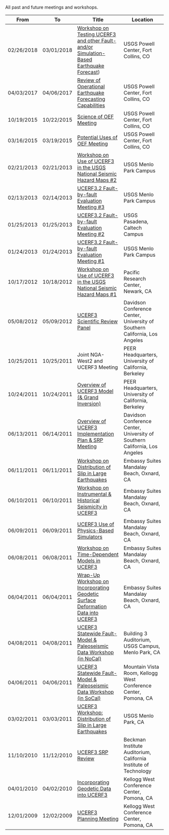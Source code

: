 All past and future meetings and workshops.

| From | To | Title | Location |
| --- | --- | --- | --- |
| 02/26/2018  | 03/01/2018  | [Workshop on Testing UCERF3 and other Fault- and/or Simulation-Based Earthquake Forecast](https://www.scec.org/workshops/2018/ucerf)) | USGS Powell Center, Fort Collins, CO |
| 04/03/2017  | 04/06/2017  | [Review of Operational Earthquake Forecasting Capabilities](https://www.scec.org/workshops/2017/ucerf) | USGS Powell Center, Fort Collins, CO |
| 10/19/2015  | 10/22/2015  | [Science of OEF Meeting](https://www.scec.org/workshops/2015/oef) | USGS Powell Center, Fort Collins, CO |
| 03/16/2015  | 03/19/2015  | [Potential Uses of OEF Meeting](https://www.scec.org/workshops/2015/oef-march) | USGS Powell Center, Fort Collins, CO |
| 02/21/2013  | 02/21/2013  | [Workshop on Use of UCERF3 in the USGS National Seismic Hazard Maps #2](https://www.scec.org/workshops/2013/ucerf3-nshm2) | USGS Menlo Park Campus |
| 02/13/2013  | 02/14/2013  | [UCERF3.2 Fault-by-fault Evaluation Meeting #3](https://www.scec.org/workshops/2013/ucerf3.2-fault) | USGS Menlo Park Campus |
| 01/25/2013  | 01/25/2013  | [UCERF3.2 Fault-by-fault Evaluation Meeting #2](https://www.scec.org/workshops/2013/ucerf3.2-fault)  | USGS Pasadena, Caltech Campus |
| 01/24/2013  | 01/24/2013  | [UCERF3.2 Fault-by-fault Evaluation Meeting #1](https://www.scec.org/workshops/2013/ucerf3.2-fault)  | USGS Menlo Park Campus |
| 10/17/2012  | 10/18/2012  | [Workshop on Use of UCERF3 in the USGS National Seismic Hazard Maps #1](https://www.scec.org/workshops/2012/ucerf3-nshm1) | Pacific Research Center, Newark, CA |
| 05/08/2012  | 05/09/2012  | [UCERF3 Scientific Review Panel](https://www.scec.org/workshops/2012/srp) | Davidson Conference Center, University of Southern California, Los Angeles |
| 10/25/2011  | 10/25/2011  | Joint NGA-West2 and UCERF3 Meeting  | PEER Headquarters, University of California, Berkeley |
| 10/24/2011  | 10/24/2011  | [Overview of UCERF3 Model (& Grand Inversion)](https://www.scec.org/workshops/2011/ucerf-gi) | PEER Headquarters, University of California, Berkeley |
| 06/13/2011  | 06/14/2011  | [Overview of UCERF3 Implementation Plan & SRP Meeting](https://www.scec.org/workshops/2011/ucerf3-srp)  | Davidson Conference Center, University of Southern California, Los Angeles |
| 06/11/2011  | 06/11/2011  | [Workshop on Distribution of Slip in Large Earthquakes](https://www.scec.org/workshops/2011/ucerf3-slip)  | Embassy Suites Mandalay Beach, Oxnard, CA |
| 06/10/2011  | 06/10/2011  | [Workshop on Instrumental & Historical Seismicity in UCERF3](https://www.scec.org/workshops/2011/ucerf3-seismicity)  | Embassy Suites Mandalay Beach, Oxnard, CA |
| 06/09/2011  | 06/09/2011  | [UCERF3 Use of Physics-Based Simulators](https://www.scec.org/workshops/2011/ucerf3-simulators) | Embassy Suites Mandalay Beach, Oxnard, CA |
| 06/08/2011  | 06/08/2011  | [Workshop on Time-Dependent Models in UCERF3](https://www.scec.org/workshops/2011/ucerf3-td)  | Embassy Suites Mandalay Beach, Oxnard, CA |
| 06/04/2011  | 06/04/2011  | [Wrap-Up Workshop on Incorporating Geodetic Surface Deformation Data into UCERF3](https://www.scec.org/workshops/2011/ucerf3-geodesy)  | Embassy Suites Mandalay Beach, Oxnard, CA |
| 04/08/2011  | 04/08/2011  | [UCERF3 Statewide Fault-Model & Paleoseismic Data Workshop (in NoCal)](https://www.scec.org/workshops/2011/ucerf3-paleoseismic)  | Building 3 Auditorium, USGS Campus, Menlo Park, CA |
| 04/06/2011  | 04/06/2011  | [UCERF3 Statewide Fault-Model & Paleoseismic Data Workshop (in SoCal)](https://www.scec.org/workshops/2011/ucerf3-paleoseismic)  | Mountain Vista Room, Kellogg West Conference Center, Pomona, CA |
| 03/02/2011  | 03/03/2011  | [UCERF3 Workshop: Distribution of Slip in Large Earthquakes](https://www.scec.org/workshops/2011/ucerf-slip)  | USGS Menlo Park, CA |
| 11/10/2010  | 11/12/2010  | [UCERF3 SRP Review](https://www.scec.org/workshops/2010/ucerf3-srp) | Beckman Institute Auditorium, California Institute of Technology |
| 04/01/2010  | 04/02/2010  | [Incorporating Geodetic Data into UCERF3](https://www.scec.org/workshops/2010/ucerf3-deformation) | Kellogg West Conference Center, Pomona, CA |
| 12/01/2009  | 12/02/2009  | [UCERF3 Planning Meeting](https://www.scec.org/workshops/2009/ucerf) | Kellogg West Conference Center, Pomona, CA |
